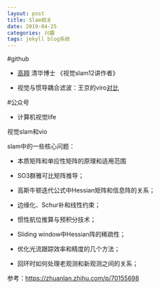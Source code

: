 ```yaml
---
layout: post
title: Slam相关
date: 2019-04-25
categories: 兴趣
tags: jekyll blog系统
---
```


#github

- [高翔](https://github.com/gaoxiang12)  清华博士 《视觉slam12讲作者》

- 视觉与惯导耦合滤波：王京的viro[对比]()


#公众号

- 计算机视觉life 

视觉slam和vio

slam中的一些核心问题：

- 本质矩阵和单应性矩阵的原理和适用范围

- SO3群雅可比矩阵推导；

- 高斯牛顿迭代公式中Hessian矩阵和信息阵的关系；

- 边缘化、Schur补和线性约束；

- 惯性航位推算与预积分技术；

-  Sliding window中Hessian阵的稀疏性；

- 优化光流跟踪效率和精度的几个方法；

- 回环时如何处理老观测和新观测之间的关系；

参考：https://zhuanlan.zhihu.com/p/70155698